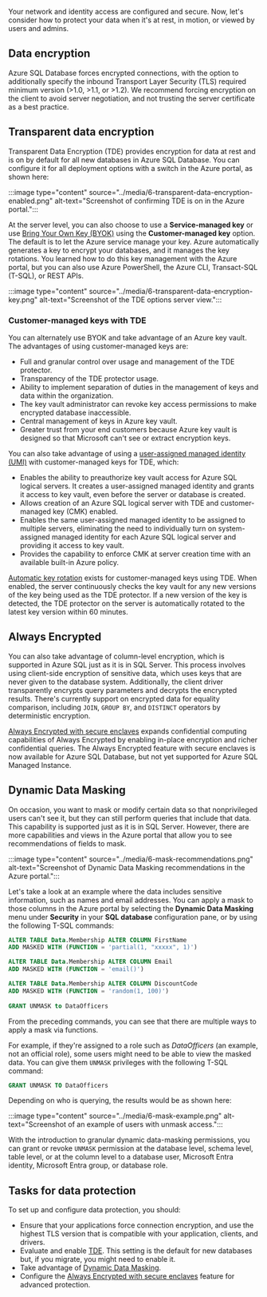 Your network and identity access are configured and secure. Now, let's consider how to protect your data when it's at rest, in motion, or viewed by users and admins.

## Data encryption

Azure SQL Database forces encrypted connections, with the option to additionally specify the inbound Transport Layer Security (TLS) required minimum version (>1.0, >1.1, or >1.2). We recommend forcing encryption on the client to avoid server negotiation, and not trusting the server certificate as a best practice.

## Transparent data encryption

Transparent Data Encryption (TDE) provides encryption for data at rest and is on by default for all new databases in Azure SQL Database. You can configure it for all deployment options with a switch in the Azure portal, as shown here:  

:::image type="content" source="../media/6-transparent-data-encryption-enabled.png" alt-text="Screenshot of confirming TDE is on in the Azure portal.":::  

At the server level, you can also choose to use a **Service-managed key** or use [Bring Your Own Key (BYOK)](/azure/azure-sql/database/transparent-data-encryption-byok-overview) using the **Customer-managed key** option. The default is to let the Azure service manage your key. Azure automatically generates a key to encrypt your databases, and it manages the key rotations. You learned how to do this key management with the Azure portal, but you can also use Azure PowerShell, the Azure CLI, Transact-SQL (T-SQL), or REST APIs.

:::image type="content" source="../media/6-transparent-data-encryption-key.png" alt-text="Screenshot of the TDE options server view.":::  

### Customer-managed keys with TDE

You can alternately use BYOK and take advantage of an Azure key vault. The advantages of using customer-managed keys are:

- Full and granular control over usage and management of the TDE protector.
- Transparency of the TDE protector usage.
- Ability to implement separation of duties in the management of keys and data within the organization.
- The key vault administrator can revoke key access permissions to make encrypted database inaccessible.
- Central management of keys in Azure key vault.
- Greater trust from your end customers because Azure key vault is designed so that Microsoft can't see or extract encryption keys.

You can also take advantage of using a [user-assigned managed identity (UMI)](/azure/azure-sql/database/authentication-azure-ad-user-assigned-managed-identity) with customer-managed keys for TDE, which:

- Enables the ability to preauthorize key vault access for Azure SQL logical servers. It creates a user-assigned managed identity and grants it access to key vault, even before the server or database is created.
- Allows creation of an Azure SQL logical server with TDE and customer-managed key (CMK) enabled.
- Enables the same user-assigned managed identity to be assigned to multiple servers, eliminating the need to individually turn on system-assigned managed identity for each Azure SQL logical server and providing it access to key vault.
- Provides the capability to enforce CMK at server creation time with an available built-in Azure policy.

[Automatic key rotation](/azure/azure-sql/database/transparent-data-encryption-byok-key-rotation#automatic-key-rotation) exists for customer-managed keys using TDE. When enabled, the server continuously checks the key vault for any new versions of the key being used as the TDE protector. If a new version of the key is detected, the TDE protector on the server is automatically rotated to the latest key version within 60 minutes.

## Always Encrypted

You can also take advantage of column-level encryption, which is supported in Azure SQL just as it is in SQL Server. This process involves using client-side encryption of sensitive data, which uses keys that are never given to the database system. Additionally, the client driver transparently encrypts query parameters and decrypts the encrypted results. There's currently support on encrypted data for equality comparison, including `JOIN`, `GROUP BY`, and `DISTINCT` operators by deterministic encryption.

[Always Encrypted with secure enclaves](/sql/relational-databases/security/encryption/always-encrypted-enclaves) expands confidential computing capabilities of Always Encrypted by enabling in-place encryption and richer confidential queries. The Always Encrypted feature with secure enclaves is now available for Azure SQL Database, but not yet supported for Azure SQL Managed Instance.

## Dynamic Data Masking

On occasion, you want to mask or modify certain data so that nonprivileged users can't see it, but they can still perform queries that include that data. This capability is supported just as it is in SQL Server. However, there are more capabilities and views in the Azure portal that allow you to see recommendations of fields to mask.

:::image type="content" source="../media/6-mask-recommendations.png" alt-text="Screenshot of Dynamic Data Masking recommendations in the Azure portal.":::

Let's take a look at an example where the data includes sensitive information, such as names and email addresses. You can apply a mask to those columns in the Azure portal by selecting the **Dynamic Data Masking** menu under **Security** in your **SQL database** configuration pane, or by using the following T-SQL commands:

```sql
ALTER TABLE Data.Membership ALTER COLUMN FirstName
ADD MASKED WITH (FUNCTION = 'partial(1, "xxxxx", 1)')

ALTER TABLE Data.Membership ALTER COLUMN Email
ADD MASKED WITH (FUNCTION = 'email()')

ALTER TABLE Data.Membership ALTER COLUMN DiscountCode 
ADD MASKED WITH (FUNCTION = 'random(1, 100)')
 
GRANT UNMASK to DataOfficers
```

From the preceding commands, you can see that there are multiple ways to apply a mask via functions.

For example, if they're assigned to a role such as *DataOfficers* (an example, not an official role), some users might need to be able to view the masked data. You can give them `UNMASK` privileges with the following T-SQL command:

```sql
GRANT UNMASK TO DataOfficers
```

Depending on who is querying, the results would be as shown here:

:::image type="content" source="../media/6-mask-example.png" alt-text="Screenshot of an example of users with unmask access.":::

With the introduction to granular dynamic data-masking permissions, you can grant or revoke `UNMASK` permission at the database level, schema level, table level, or at the column level to a database user, Microsoft Entra identity, Microsoft Entra group, or database role.

## Tasks for data protection

To set up and configure data protection, you should:

- Ensure that your applications force connection encryption, and use the highest TLS version that is compatible with your application, clients, and drivers.
- Evaluate and enable [TDE](/azure/azure-sql/database/transparent-data-encryption-tde-overview). This setting is the default for new databases but, if you migrate, you might need to enable it.
- Take advantage of [Dynamic Data Masking](/azure/azure-sql/database/dynamic-data-masking-overview).
- Configure the [Always Encrypted with secure enclaves](/azure/azure-sql/database/always-encrypted-enclaves-enable) feature for advanced protection.
